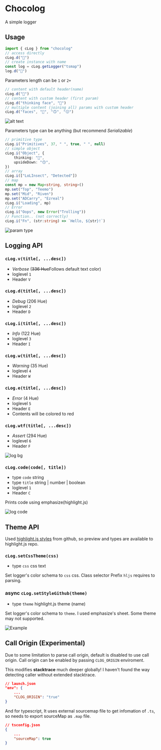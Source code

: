 # Chocolog
A simple logger
## Usage
```typescript
import { cLog } from "chocolog"
// access directly
cLog.d("🤔")
// create instance with name
const log = cLog.getLogger("tsmap")
log.d("🤔")
```
Parameters length can be `1` or `2+`
```typescript
// content with default header(name)
cLog.d("🤔")
// content with custom header (first param)
cLog.d("thinking face", "🤔")
// multiple content (joining all) params with custom header
cLog.d("faces", "🤔", "🙃", "😗")
```
![alt text](https://gitlab.com/craftingmod/chocolog/raw/master/img/basic_param.png)

Parameters type can be anything (but recommend *Serializable*)
```typescript
// primitive type
cLog.i("Primitives", 37, " ", true, " ", null)
// simple object
cLog.i("Object", {
    thinking: "🤔",
    upsideDown: "🙃",
})
// array
cLog.i(["LoLInsect", "Detected"])
// map
const mp = new Map<string, string>()
mp.set("Top", "Teemo")
mp.set("Mid", "Riven")
mp.set("ADCarry", "Ezreal")
cLog.i("Loading", mp)
// Error
cLog.i("Oops", new Error("Trolling"))
// Function.. (not correctly)
cLog.i("Fn", (str:string) => `Hello, ${str}!`)
```
![param type](https://gitlab.com/craftingmod/chocolog/raw/master/img/param_type.png)
## Logging API
### `cLog.v(title[, ...desc])`
* *Verbose* (~~336 Hue~~Follows default text color)
* loglevel `1`
* Header `V`

### `cLog.d(title[, ...desc])`
* *Debug* (206 Hue)
* loglevel `2`
* Header `D`

### `cLog.i(title[, ...desc])`
* *Info* (122 Hue)
* loglevel `3`
* Header `I`

### `cLog.w(title[, ...desc])`
* *Warning* (35 Hue)
* loglevel `4`
* Header `W`

### `cLog.e(title[, ...desc])`
* *Error* (4 Hue)
* loglevel `5`
* Header `E`
* Contents will be colored to red

### `cLog.wtf(title[, ...desc])`
* *Assert* (294 Hue)
* loglevel `6`
* Header `F`

![log bg](https://gitlab.com/craftingmod/chocolog/raw/master/img/log_type.png)
### `cLog.code(code[, title])`
* type `code` string
* type `title` string | number | boolean
* loglevel `1`
* Header `C`

Prints code using emphasize(highlight.js)

![log code](https://gitlab.com/craftingmod/chocolog/raw/master/img/log_code.png)

## Theme API
Used [highlight.js styles](https://github.com/highlightjs/highlight.js/tree/master/src/styles) from github, so preview and types are available to highlight.js repo.

### `cLog.setCssTheme(css)`
* type `css` css text

Set logger's color schema to `css` css.
Class selector Prefix `hljs` requires to parsing.

### async `cLog.setStyleGithub(theme)`
* type `theme` highlight.js theme (name)

Set logger's color schema to `theme`.
I used emphasize's sheet.
Some theme may not supported.

![Example](https://gitlab.com/craftingmod/chocolog/raw/master/img/theme_example.png)


## Call Origin (Experimental)
Due to some limitation to parse call origin, default is disabled to use call origin.
Call origin can be enabled by passing `CLOG_ORIGIN` enviroment.

This modifies **stacktrace** much deeper globally!
I haven't found the way detecting caller
without extended stacktrace.
```json
// launch.json
"env": {
    ...
    "CLOG_ORIGIN": "true"
}
```

And for typescript, It uses external sourcemap file
to get infomation of `.ts`,
so needs to export sourceMap as `.map` file.
```json
// tsconfig.json
{
    ...
    "sourceMap": true
}
```
